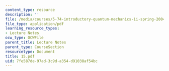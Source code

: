 ```yaml
---
content_type: resource
description: ''
file: /media/courses/5-74-introductory-quantum-mechanics-ii-spring-2004/7fe587de97ad3c9da354d91038af54bc_15.pdf
file_type: application/pdf
learning_resource_types:
- Lecture Notes
ocw_type: OCWFile
parent_title: Lecture Notes
parent_type: CourseSection
resourcetype: Document
title: 15.pdf
uid: 7fe587de-97ad-3c9d-a354-d91038af54bc
---
```

